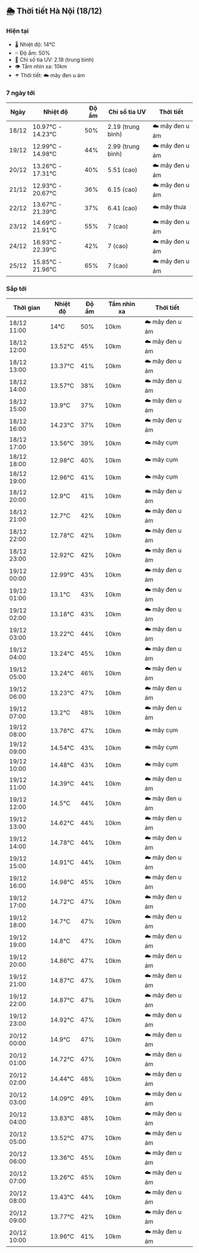 ## 🌦️ Thời tiết Hà Nội (18/12)

### Hiện tại

- 🌡️ Nhiệt độ: 14℃
- 💦 Độ ẩm: 50%
- 🌟 Chỉ số tia UV: 2.18 (trung bình)
- 👁️ Tầm nhìn xa: 10km
- ☂️ Thời tiết: ☁️ mây đen u ám

### 7 ngày tới

| Ngày | Nhiệt độ | Độ ẩm | Chỉ số tia UV | Thời tiết |
| --- | --- | --- | --- | --- |
| 18/12 | 10.97℃ - 14.23℃ | 50% | 2.19 (trung bình) | ☁️ mây đen u ám |
| 19/12 | 12.99℃ - 14.98℃ | 44% | 2.99 (trung bình) | ☁️ mây đen u ám |
| 20/12 | 13.26℃ - 17.31℃ | 40% | 5.51 (cao) | ☁️ mây đen u ám |
| 21/12 | 12.93℃ - 20.67℃ | 36% | 6.15 (cao) | ☁️ mây đen u ám |
| 22/12 | 13.67℃ - 21.39℃ | 37% | 6.41 (cao) | ☁️ mây thưa |
| 23/12 | 14.69℃ - 21.91℃ | 55% | 7 (cao) | ☁️ mây đen u ám |
| 24/12 | 16.93℃ - 22.39℃ | 42% | 7 (cao) | ☁️ mây đen u ám |
| 25/12 | 15.85℃ - 21.96℃ | 65% | 7 (cao) | ☁️ mây đen u ám |

### Sắp tới

| Thời gian | Nhiệt độ | Độ ẩm | Tầm nhìn xa | Thời tiết |
| --- | --- | --- | --- | --- |
| 18/12 11:00 | 14℃ | 50% | 10km | ☁️ mây đen u ám |
| 18/12 12:00 | 13.52℃ | 45% | 10km | ☁️ mây đen u ám |
| 18/12 13:00 | 13.37℃ | 41% | 10km | ☁️ mây đen u ám |
| 18/12 14:00 | 13.57℃ | 38% | 10km | ☁️ mây đen u ám |
| 18/12 15:00 | 13.9℃ | 37% | 10km | ☁️ mây đen u ám |
| 18/12 16:00 | 14.23℃ | 37% | 10km | ☁️ mây đen u ám |
| 18/12 17:00 | 13.56℃ | 39% | 10km | ☁️ mây cụm |
| 18/12 18:00 | 12.98℃ | 40% | 10km | ☁️ mây cụm |
| 18/12 19:00 | 12.96℃ | 41% | 10km | ☁️ mây cụm |
| 18/12 20:00 | 12.9℃ | 41% | 10km | ☁️ mây đen u ám |
| 18/12 21:00 | 12.7℃ | 42% | 10km | ☁️ mây đen u ám |
| 18/12 22:00 | 12.78℃ | 42% | 10km | ☁️ mây đen u ám |
| 18/12 23:00 | 12.92℃ | 42% | 10km | ☁️ mây đen u ám |
| 19/12 00:00 | 12.99℃ | 43% | 10km | ☁️ mây đen u ám |
| 19/12 01:00 | 13.1℃ | 43% | 10km | ☁️ mây đen u ám |
| 19/12 02:00 | 13.18℃ | 43% | 10km | ☁️ mây đen u ám |
| 19/12 03:00 | 13.22℃ | 44% | 10km | ☁️ mây đen u ám |
| 19/12 04:00 | 13.24℃ | 45% | 10km | ☁️ mây đen u ám |
| 19/12 05:00 | 13.24℃ | 46% | 10km | ☁️ mây đen u ám |
| 19/12 06:00 | 13.23℃ | 47% | 10km | ☁️ mây đen u ám |
| 19/12 07:00 | 13.2℃ | 48% | 10km | ☁️ mây đen u ám |
| 19/12 08:00 | 13.76℃ | 47% | 10km | ☁️ mây cụm |
| 19/12 09:00 | 14.54℃ | 43% | 10km | ☁️ mây cụm |
| 19/12 10:00 | 14.48℃ | 43% | 10km | ☁️ mây cụm |
| 19/12 11:00 | 14.39℃ | 44% | 10km | ☁️ mây đen u ám |
| 19/12 12:00 | 14.5℃ | 44% | 10km | ☁️ mây đen u ám |
| 19/12 13:00 | 14.62℃ | 44% | 10km | ☁️ mây đen u ám |
| 19/12 14:00 | 14.78℃ | 44% | 10km | ☁️ mây đen u ám |
| 19/12 15:00 | 14.91℃ | 44% | 10km | ☁️ mây đen u ám |
| 19/12 16:00 | 14.98℃ | 45% | 10km | ☁️ mây đen u ám |
| 19/12 17:00 | 14.72℃ | 47% | 10km | ☁️ mây đen u ám |
| 19/12 18:00 | 14.7℃ | 47% | 10km | ☁️ mây đen u ám |
| 19/12 19:00 | 14.8℃ | 47% | 10km | ☁️ mây đen u ám |
| 19/12 20:00 | 14.86℃ | 47% | 10km | ☁️ mây đen u ám |
| 19/12 21:00 | 14.87℃ | 47% | 10km | ☁️ mây đen u ám |
| 19/12 22:00 | 14.87℃ | 47% | 10km | ☁️ mây đen u ám |
| 19/12 23:00 | 14.92℃ | 47% | 10km | ☁️ mây đen u ám |
| 20/12 00:00 | 14.9℃ | 47% | 10km | ☁️ mây đen u ám |
| 20/12 01:00 | 14.72℃ | 47% | 10km | ☁️ mây đen u ám |
| 20/12 02:00 | 14.44℃ | 48% | 10km | ☁️ mây đen u ám |
| 20/12 03:00 | 14.09℃ | 49% | 10km | ☁️ mây đen u ám |
| 20/12 04:00 | 13.83℃ | 48% | 10km | ☁️ mây đen u ám |
| 20/12 05:00 | 13.52℃ | 47% | 10km | ☁️ mây đen u ám |
| 20/12 06:00 | 13.36℃ | 45% | 10km | ☁️ mây đen u ám |
| 20/12 07:00 | 13.26℃ | 45% | 10km | ☁️ mây đen u ám |
| 20/12 08:00 | 13.43℃ | 44% | 10km | ☁️ mây đen u ám |
| 20/12 09:00 | 13.77℃ | 42% | 10km | ☁️ mây đen u ám |
| 20/12 10:00 | 13.96℃ | 41% | 10km | ☁️ mây đen u ám |
